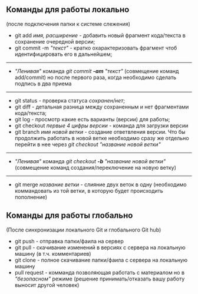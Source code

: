 ## Команды для работы локально

(после подключения папки к системе слежения)

* git add *имя, расширение* - добавить новый фрагмент кода/текста в сохранение очередной версии; 
* git commit -m *"текст"* - кратко охарактеризовать фрагмент чтоб идентифицировать его в дальнейшем;

***
* *"Ленивая"* команда _git commit **-am** *"текст"*_ (совмещение команд add/commit) но после первого раза, когда необходимо сделать подпись в два приема 
***

* git status - проверка статуса *сохранен/нет*;
* git diff - детальная разница между сохраненным и нет фрагментами кода/текста; 
* git log - просмотр какие есть варианты (версии) для работы;
* git checkout *первые 4 цифры версии* - команда для загрузки версии
* git branch _имя новой ветки_ - создание ответвления версии. Что бы продолжить работать в новой ветке необходимо сразу же отдельно перейти в нее через _git checkout "название новой ветки"_

***
* *"Ленивая"* команда _git checkout **-b** *"название новой ветки"*_ (совмещение команд создания/переключение на новую ветку) 
***

* git merge _название ветки_ - слияние двух веток в одну (необходимо коммандовать из той ветки, в которую будет происходить пополнение)

## Команды для работы глобально

(После синхронизации локального Git и глобального Git hub)

* git push - отправка папки/фаила на сервер
* git pull - скачивание изменений в версиях с сервера на локальную машину (в т.ч. комментариев)
* git clone - полное скачивание папки/фаила с сервера на локальную машину
* pull request - комманда позволяющая работать с материалом но в _"безопасном"_ режиме (решение принимать/отказать вашу работу выносит другой человек)  